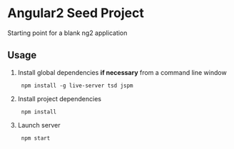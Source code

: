# Angular2 Seed Project
Starting point for a blank ng2 application

## Usage

1. Install global dependencies **if necessary** from a command line window
  
        npm install -g live-server tsd jspm

2. Install project dependencies

        npm install
		
3. Launch server

		npm start